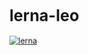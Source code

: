 # lerna-leo

[![lerna](https://img.shields.io/badge/maintained%20with-lerna-cc00ff.svg)](https://lerna.js.org/)
